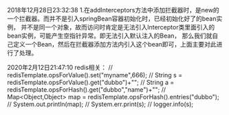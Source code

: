 2018年12月28日23:32:38
1.在addInterceptors方法中添加拦截器时，是new的一个拦截器。而并不是引入springBean容器初始化时，已经初始化好了的bean实例，
并不是同一个对象，故而访问时肯定是无法引入Interceptor类里面引入的bean实例，可能产生空指针异常。即无法引入默认注入的Bean，
那么我们就自己定义一个Bean，然后在拦截器添加方法内引入这个bean即可，上面主要对此进行了处理。

2020年2月12日21:47:10
redis相关：
//        redisTemplate.opsForValue().set("myname",666);
//        String s = redisTemplate.opsForValue().get("dubbo")+"";
//        String a =   redisTemplate.opsForHash().get("dubbo","name")+"";
//         Map<Object,Object> map = redisTemplate.opsForHash().entries("dubbo");
//        System.out.println(map);
//        System.err.print(s);
//        logger.info(s);
